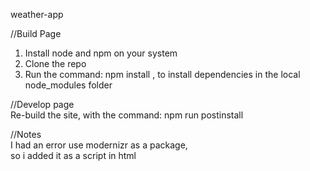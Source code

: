 weather-app

//Build Page<br>
1. Install node and npm on your system
2. Clone the repo
3. Run the command: npm install , to install dependencies in the local node_modules folder

//Develop page<br>
Re-build the site, with the command: npm run postinstall

//Notes<br>
I had an error use modernizr as a package,<br>
so i added it as a script in html
